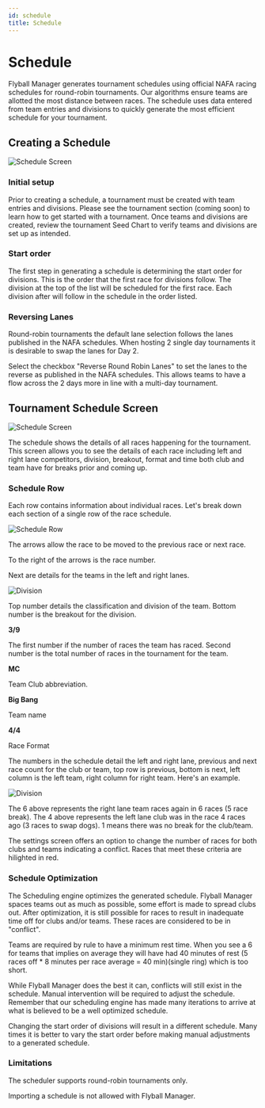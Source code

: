 ```yaml
---
id: schedule
title: Schedule
---
```


# Schedule

Flyball Manager generates tournament schedules using official NAFA racing schedules for round-robin tournaments. Our algorithms ensure teams are allotted the most distance between races. The schedule uses data entered from team entries and divisions to quickly generate the most efficient schedule for your tournament.


## Creating a Schedule

![Schedule Screen](/img/schedule-create.svg)
### Initial setup

Prior to creating a schedule, a tournament must be created with team entries and divisions. Please see the tournament section (coming soon) to learn how to get started with a tournament. Once teams and divisions are created, review the tournament Seed Chart to verify teams and divisions are set up as intended.

### Start order

The first step in generating a schedule is determining the start order for divisions. This is the order that the first race for divisions follow. The division at the top of the list will be scheduled for the first race. Each division after will follow in the schedule in the order listed.

### Reversing Lanes

Round-robin tournaments the default lane selection follows the lanes published in the NAFA schedules. When hosting 2 single day tournaments it is desirable to swap the lanes for Day 2. 

Select the checkbox "Reverse Round Robin Lanes" to set the lanes to the reverse as published in the NAFA schedules. This allows teams to have a flow across the 2 days more in line with a multi-day tournament.

## Tournament Schedule Screen

![Schedule Screen](/img/schedule-screen.svg)

The schedule shows the details of all races happening for the tournament. This screen allows you to see the details of each race including left and right lane competitors, division, breakout, format and time both club and team have for breaks prior and coming up.

### Schedule Row

Each row contains information about individual races. Let's break down each section of a single row of the race schedule.

![Schedule Row](/img/schedule-row.svg)

The arrows allow the race to be moved to the previous race or next race.

To the right of the arrows is the race number.

Next are details for the teams in the left and right lanes.

![Division](/img/schedule-division.svg)

Top number details the classification and division of the team. Bottom number is the breakout for the division.

**3/9**

The first number if the number of races the team has raced. Second number is the total number of races in the tournament for the team.

**MC**

Team Club abbreviation.

**Big Bang**

Team name

**4/4**

Race Format

The numbers in the schedule detail the left and right lane, previous and next race count for the club or team, top row is previous, bottom is next, left column is the left team, right column for right team. Here's an example.

![Division](/img/schedule-prev-next.png)

The 6 above represents the right lane team races again in 6 races (5 race break).
The 4 above represents the left lane club was in the race 4 races ago (3 races to swap dogs).
1 means there was no break for the club/team.

The settings screen offers an option to change the number of races for both clubs and teams indicating a conflict. Races that meet these criteria are hilighted in red.

### Schedule Optimization

The Scheduling engine optimizes the generated schedule. Flyball Manager spaces teams out as much as possible, some effort is made to spread clubs out. After optimization, it is still possible for races to result in inadequate time off for clubs and/or teams. These races are considered to be in "conflict".

Teams are required by rule to have a minimum rest time. When you see a 6 for teams that implies on average they will have had 40 minutes of rest (5 races off * 8 minutes per race average = 40 min)(single ring) which is too short.

While Flyball Manager does the best it can, conflicts will still exist in the schedule. Manual intervention will be required to adjust the schedule. Remember that our scheduling engine has made many iterations to arrive at what is believed to be a well optimized schedule.

Changing the start order of divisions will result in a different schedule. Many times it is better to vary the start order before making manual adjustments to a generated schedule.

### Limitations

The scheduler supports round-robin tournaments only.

Importing a schedule is not allowed with Flyball Manager.
